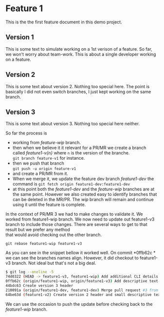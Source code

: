 Feature 1
=========


This is the the first feature document in this demo project.

## Version 1

This is some text to simulate working on a 1st verison of a feature.
So far, we won't worry about team-work. 
This is about a single developer working on a feature.

## Version 2

This is some text about version 2. Nothing too special here.
The point is basically I did not even switch branches, 
I just kept working on the same branch.

## Version 3

This is some text about version 3. Nothing too special here neither.

So far the process is 
- working from *feature-wip* branch.
- then when we believe it it relevant for a PR/MR 
  we create a branch called *feature1-v{n}*
  where `n` is the version of the branche.  
  `git branch feature-v1` for instance.
- then we push that branch  
  `git push -u origin feature-v1`
- and create a PR/MR from it.
- When we merge it, we update the feature dev branch *feature1-dev*
  the command is `git fetch origin feature1-dev:feature1-dev`
- at this point both the *feature1-dev* and the *feature-wip* branches
  are at the same point. However we also created easy to identify branches
  that can be deleted in the MR/PR. The *wip* branch will remain 
  and continue using it until the feature is complete.

In the context of PR/MR 3 we had to make changes to validate it.
We worked from feature1-wip branch.
We now need to update out feature1-v3 branch to include those changes.
There are several ways to get to that result but we prefer any method  
that would avoid checking out the other branch.

`git rebase feature1-wip feature1-v3`

As you can see in the snippet bellow it worked well. On commit *0ffb62c *
we can see the branches names align. However, it did checkout
to feature1-v3 branch. Not ideal but that's not a big deal.

```bash
$ git log --oneline -5
74d0322 (HEAD -> feature1-v3, feature1-wip) Add additional CLI details to v3 description
0ffb62c (origin/feature1-wip, origin/feature1-v3) Add descriptive text about version 3
44bdc63 Create version 3 header
210091a (origin/feature1-dev, feature1-dev) Merge pull request #3 from UchiTesting/feature1-v2
64be63d (feature1-v2) Create version 2 header and small descriptive text.
```

We can use the occasion to push the update before checking back to the *feature1-wip* branch.